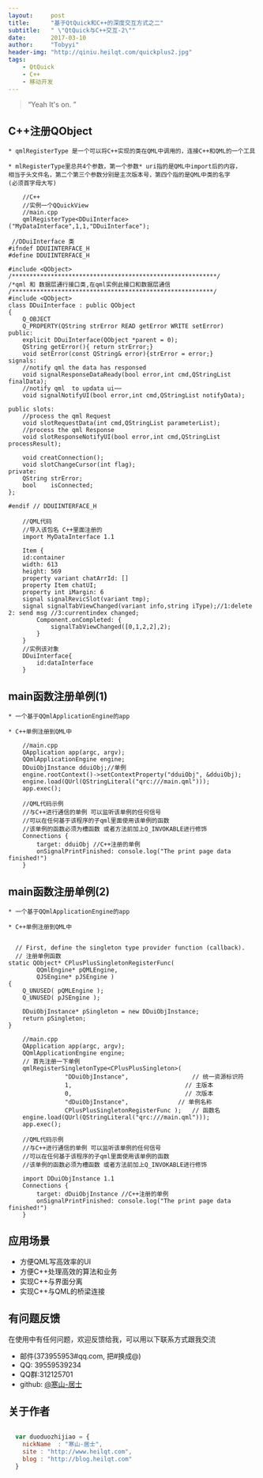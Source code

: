 ```yaml
---
layout:     post
title:      "基于QtQuick和C++的深度交互方式之二"
subtitle:   " \"QtQuick与C++交互-2\""
date:       2017-03-10
author:     "Tobyyi"
header-img: "http://qiniu.heilqt.com/quickplus2.jpg"
tags:
    - QtQuick
    - C++
    - 移动开发
---
```


> “Yeah It's on. ”

## C++注册QObject

    * qmlRegisterType 是一个可以将C++实现的类在QML中调用的，连接C++和QML的一个工具

    * mlRegisterType里总共4个参数，第一个参数* uri指的是QML中import后的内容，
    相当于头文件名，第二个第三个参数分别是主次版本号，第四个指的是QML中类的名字
    (必须首字母大写)

```
    //C++
    //实例一个QQuickView
    //main.cpp
    qmlRegisterType<DDuiInterface>("MyDataInterface",1,1,"DDuiInterface");
```

```
 //DDuiInterface 类
#ifndef DDUIINTERFACE_H
#define DDUIINTERFACE_H

#include <QObject>
/**********************************************************/
/*qml 和 数据层通行接口类,在qml实例此接口和数据层通信
/*********************************************************/
#include <QObject>
class DDuiInterface : public QObject
{
    Q_OBJECT
    Q_PROPERTY(QString strError READ getError WRITE setError)
public:
    explicit DDuiInterface(QObject *parent = 0);
    QString getError(){ return strError;}
    void setError(const QString& error){strError = error;}
signals:
    //notify qml the data has responsed
    void signalResponseDataReady(bool error,int cmd,QStringList finalData);
    //notify qml  to updata ui⋯⋯
    void signalNotifyUI(bool error,int cmd,QStringList notifyData);

public slots:
    //process the qml Request
    void slotRequestData(int cmd,QStringList parameterList);
    //process the qml Response
    void slotResponseNotifyUI(bool error,int cmd,QStringList processResult);

    void creatConnection();
    void slotChangeCursor(int flag);
private:
    QString strError;
    bool    isConnected;
};

#endif // DDUIINTERFACE_H

```

```
    //QML代码
    //导入该包名 C++里面注册的
    import MyDataInterface 1.1

    Item {
    id:container
    width: 613
    height: 569
    property variant chatArrId: []
    property Item chatUI;
    property int iMargin: 6
    signal signalRevicSlot(variant tmp);
    signal signalTabViewChanged(variant info,string iType);//1:delete 2: send msg //3:currentindex changed;
        Component.onCompleted: {
            signalTabViewChanged([0,1,2,2],2);
        }
    }
    //实例该对象
    DDuiInterface{
        id:dataInterface
    }

```

## main函数注册单例(1)

    * 一个基于QQmlApplicationEngine的app

    * C++单例注册到QML中

```
    //main.cpp
    QApplication app(argc, argv);
    QQmlApplicationEngine engine;
    DDuiObjInstance dduiObj;//单例
    engine.rootContext()->setContextProperty("dduiObj", &dduiObj);
    engine.load(QUrl(QStringLiteral("qrc:///main.qml")));
    app.exec();
```

```
    //QML代码示例
    //与C++进行通信的单例 可以监听该单例的任何信号
    //可以在任何基于该程序的子qml里面使用该单例的函数
    //该单例的函数必须为槽函数 或者方法前加上Q_INVOKABLE进行修饰
    Connections {
        target: dduiObj //C++注册的单例
        onSignalPrintFinished: console.log("The print page data finished!")
    }

```

## main函数注册单例(2)

    * 一个基于QQmlApplicationEngine的app

    * C++单例注册到QML中

```

  // First, define the singleton type provider function (callback).
  // 注册单例函数
static QObject* CPlusPlusSingletonRegisterFunc(
        QQmlEngine* pQMLEngine,
        QJSEngine* pJSEngine )
{
    Q_UNUSED( pQMLEngine );
    Q_UNUSED( pJSEngine );

    DDuiObjInstance* pSingleton = new DDuiObjInstance;
    return pSingleton;
}

    //main.cpp
    QApplication app(argc, argv);
    QQmlApplicationEngine engine;
    // 首先注册一下单例
    qmlRegisterSingletonType<CPlusPlusSingleton>(
                "DDuiObjInstance",                  // 统一资源标识符
                1,                                // 主版本
                0,                                // 次版本
                "dDuiObjInstance",              // 单例名称
                CPlusPlusSingletonRegisterFunc );   // 函数名
    engine.load(QUrl(QStringLiteral("qrc:///main.qml")));
    app.exec();
```

```
    //QML代码示例
    //与C++进行通信的单例 可以监听该单例的任何信号
    //可以在任何基于该程序的子qml里面使用该单例的函数
    //该单例的函数必须为槽函数 或者方法前加上Q_INVOKABLE进行修饰

    import DDuiObjInstance 1.1
    Connections {
        target: dDuiObjInstance //C++注册的单例
        onSignalPrintFinished: console.log("The print page data finished!")
    }

```

## 应用场景

* 方便QML写高效率的UI
* 方便C++处理高效的算法和业务
* 实现C++与界面分离
* 实现C++与QML的桥梁连接

## 有问题反馈

在使用中有任何问题，欢迎反馈给我，可以用以下联系方式跟我交流

* 邮件(373955953#qq.com, 把#换成@)
* QQ: 39559539234
* QQ群:312125701
* github: [@寒山-居士](https://github.com/toby20130333)

## 关于作者

```javascript

  var duoduozhijiao = {
    nickName  : "寒山-居士",
    site : "http://www.heilqt.com",
    blog : "http://blog.heilqt.com"
  }

```